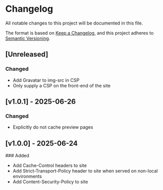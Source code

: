 # Changelog
All notable changes to this project will be documented in this file.

The format is based on [Keep a Changelog](https://keepachangelog.com/en/1.0.0/),
and this project adheres to [Semantic Versioning](https://semver.org/spec/v2.0.0.html).

## [Unreleased]

### Changed

* Add Gravatar to img-src in CSP
* Only supply a CSP on the front-end of the site


## [v1.0.1] - 2025-06-26

### Changed

* Explicitly do not cache preview pages

## [v1.0.0] - 2025-06-24

### Added

* Add Cache-Control headers to site
* Add Strict-Transport-Policy header to site when served on non-local environments
* Add Content-Security-Policy to site
